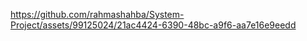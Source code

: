 
https://github.com/rahmashahba/System-Project/assets/99125024/21ac4424-6390-48bc-a9f6-aa7e16e9eedd

